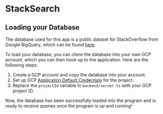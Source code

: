 # StackSearch

## Loading your Database

The database used for this app is a public dataset for StackOverflow from Google BigQuery, which can be found [here](https://console.cloud.google.com/bigquery?ws=!1m4!1m3!3m2!1sbigquery-public-data!2sstackoverflow).

To load your database, you can clone the database into your own GCP account, which you can then hook up to the application. Here are the following steps:

1) Create a GCP account and copy the database into your account.
2) Set up GCP [Application Default Credentials](https://cloud.google.com/docs/authentication/provide-credentials-adc) for the project.
3) Replace the `projectId` variable in `backend/server.ts` with your GCP project ID.

Now, the database has been successfully loaded into the program and is ready to receive queries once the program is up and running!